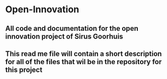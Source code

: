 # Open-Innovation
All code and documentation for the open innovation project of Sirus Goorhuis
------------------------------------------------------------------------------
This read me file will contain a short description for all of the files that
wil be in the repository for this project
------------------------------------------------------------------------------
